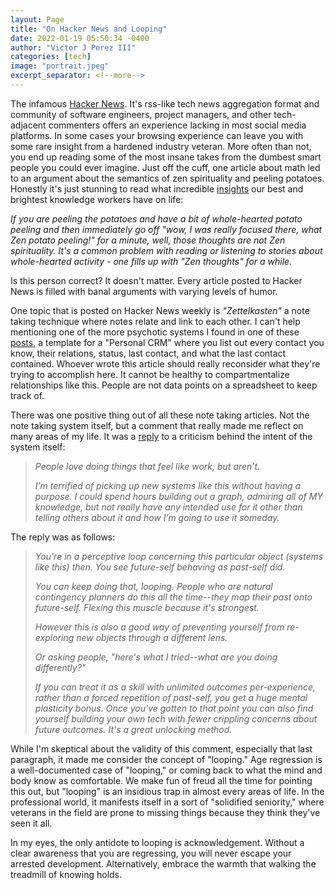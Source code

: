 ```yaml
---
layout: Page
title: "On Hacker News and Looping"
date: 2022-01-19 05:50:34 -0400
author: "Victor J Perez III"
categories: [tech]
image: "portrait.jpeg"
excerpt_separator: <!--more-->
---
```


The infamous [Hacker News](https://news.ycombinator.com/). It's rss-like tech news aggregation format and community of software engineers, project managers, and other tech-adjacent commenters offers an experience lacking in most social media platforms. In some cases your browsing experience can leave you with some rare insight from a hardened industry veteran. More often than not, you end up reading some of the most insane takes from the dumbest smart people you could ever imagine. <!--more-->Just off the cuff, one article about math led to an argument about the semantics of zen spirituality and peeling potatoes. Honestly it's just stunning to read what incredible [insights](https://news.ycombinator.com/item?id=29999372) our best and brightest knowledge workers have on life:
>
 *If you are peeling the potatoes and have a bit of whole-hearted potato peeling and then immediately go off "wow, I was really focused there, what Zen potato peeling!" for a minute, well, those thoughts are not Zen spirituality. It's a common problem with reading or listening to stories about whole-hearted activity - one fills up with "Zen thoughts" for a while.*

Is this person correct? It doesn't matter. Every article posted to Hacker News is filled with banal arguments with varying levels of humor. 
	
One topic that is posted on Hacker News weekly is *"Zettelkasten"* a note taking technique where notes relate and link to each other. I can't help mentioning one of the more psychotic systems I found in one of these [posts](https://lmy.medium.com/a-tour-to-my-zettelkasten-notes-dc26a75e5257), a template for a "Personal CRM" where you list out every contact you know, their relations, status, last contact, and what the last contact contained. Whoever wrote this article should really reconsider what they're trying to accomplish here. It cannot be healthy to compartmentalize relationships like this. People are not data points on a spreadsheet to keep track of.

There was one positive thing out of all these note taking articles. Not the note taking system itself, but a comment that really made me reflect on many areas of my life. It was a [reply](https://news.ycombinator.com/item?id=23387255) to a criticism behind the intent of the system itself:

> *People love doing things that feel like work, but aren’t.*
>
> *I’m terrified of picking up new systems like this without having a purpose. I could spend hours building out a graph, admiring all of MY knowledge, but not really have any intended use for it other than telling others about it and how I’m going to use it someday.*

The reply was as follows:

>*You're in a perceptive loop concerning this particular object (systems like this) then. You see future-self behaving as past-self did.*
>
>*You can keep doing that, looping. People who are natural contingency planners do this all the time--they map their past onto future-self. Flexing this muscle because it's strongest.*
>
>*However this is also a good way of preventing yourself from re-exploring new objects through a different lens.*
>
>*Or asking people, "here's what I tried--what are you doing differently?"*
>
>*If you can treat it as a skill with unlimited outcomes per-experience, rather than a forced repetition of past-self, you get a huge mental plasticity bonus. Once you've gotten to that point you can also find yourself building your own tech with fewer crippling concerns about future outcomes. It's a great unlocking method.*

While I'm skeptical about the validity of this comment, especially that last paragraph, it made me consider the concept of "looping." Age regression is a well-documented case of "looping," or coming back to what the mind and body know as comfortable. We make fun of freud all the time for pointing this out, but "looping" is an insidious trap in almost every areas of life. In the professional world, it manifests itself in a sort of "solidified seniority," where veterans in the field are prone to missing things because they think they've seen it all. 

In my eyes, the only antidote to looping is acknowledgement. Without a clear awareness that you are regressing, you will never escape your arrested development. Alternatively, embrace the warmth that walking the treadmill of knowing holds.